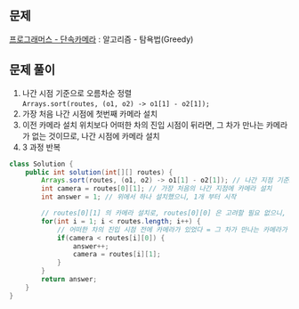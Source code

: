 ## 문제
[프로그래머스 - 단속카메라](https://school.programmers.co.kr/learn/courses/30/lessons/42884)
: 알고리즘 - 	탐욕법(Greedy)

## 문제 풀이
1. 나간 시점 기준으로 오름차순 정렬 <br>
  `Arrays.sort(routes, (o1, o2) -> o1[1] - o2[1]);`
3. 가장 처음 나간 시점에 첫번째 카메라 설치
4. 이전 카메라 설치 위치보다 어떠한 차의 진입 시점이 뒤라면, 그 차가 만나는 카메라가 없는 것이므로, 나간 시점에 카메라 설치
5. 3 과정 반복

```java
class Solution {
    public int solution(int[][] routes) {
        Arrays.sort(routes, (o1, o2) -> o1[1] - o2[1]); // 나간 지점 기준으로 정렬
        int camera = routes[0][1]; // 가장 처음의 나간 지점에 카메라 설치
        int answer = 1; // 위에서 하나 설치했으니, 1개 부터 시작

        // routes[0][1] 의 카메라 설치로, routes[0][0] 은 고려할 필요 없으니, 1부터 시작
        for(int i = 1; i < routes.length; i++) {
            // 어떠한 차의 진입 시점 전에 카메라가 있었다 = 그 차가 만나는 카메라가 없다 -> 설치해줌 (진입시점이 아닌 나가는 시점에)
            if(camera < routes[i][0]) { 
                answer++;
                camera = routes[i][1];
            }
        }
        return answer;
    }
}
```
